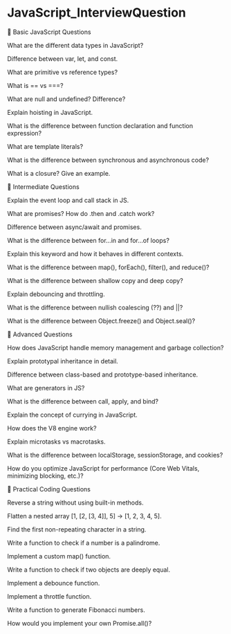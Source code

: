 # JavaScript_InterviewQuestion
🔹 Basic JavaScript Questions

What are the different data types in JavaScript?

Difference between var, let, and const.

What are primitive vs reference types?

What is == vs ===?

What are null and undefined? Difference?

Explain hoisting in JavaScript.

What is the difference between function declaration and function expression?

What are template literals?

What is the difference between synchronous and asynchronous code?

What is a closure? Give an example.



🔹 Intermediate Questions

Explain the event loop and call stack in JS.

What are promises? How do .then and .catch work?

Difference between async/await and promises.

What is the difference between for…in and for…of loops?

Explain this keyword and how it behaves in different contexts.

What is the difference between map(), forEach(), filter(), and reduce()?

What is the difference between shallow copy and deep copy?

Explain debouncing and throttling.

What is the difference between nullish coalescing (??) and ||?

What is the difference between Object.freeze() and Object.seal()?



🔹 Advanced Questions

How does JavaScript handle memory management and garbage collection?

Explain prototypal inheritance in detail.

Difference between class-based and prototype-based inheritance.

What are generators in JS?

What is the difference between call, apply, and bind?

Explain the concept of currying in JavaScript.

How does the V8 engine work?

Explain microtasks vs macrotasks.

What is the difference between localStorage, sessionStorage, and cookies?

How do you optimize JavaScript for performance (Core Web Vitals, minimizing blocking, etc.)?



🔹 Practical Coding Questions

Reverse a string without using built-in methods.

Flatten a nested array [1, [2, [3, 4]], 5] → [1, 2, 3, 4, 5].

Find the first non-repeating character in a string.

Write a function to check if a number is a palindrome.

Implement a custom map() function.

Write a function to check if two objects are deeply equal.

Implement a debounce function.

Implement a throttle function.

Write a function to generate Fibonacci numbers.

How would you implement your own Promise.all()?